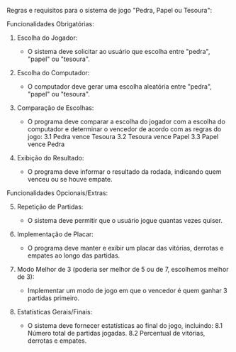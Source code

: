 Regras e requisitos para o sistema de jogo "Pedra, Papel ou Tesoura":

 Funcionalidades Obrigatórias:

1. Escolha do Jogador:
   - O sistema deve solicitar ao usuário que escolha entre "pedra", "papel" ou "tesoura".

2. Escolha do Computador:
   - O computador deve gerar uma escolha aleatória entre "pedra", "papel" ou "tesoura".

3. Comparação de Escolhas:
   - O programa deve comparar a escolha do jogador com a escolha do computador e determinar o vencedor de acordo com as regras do jogo:
     3.1 Pedra vence Tesoura
     3.2 Tesoura vence Papel
     3.3 Papel vence Pedra

4. Exibição do Resultado:
   - O programa deve informar o resultado da rodada, indicando quem venceu ou se houve empate.

Funcionalidades Opcionais/Extras:

5. Repetição de Partidas:
   - O sistema deve permitir que o usuário jogue quantas vezes quiser.

6. Implementação de Placar:
   - O programa deve manter e exibir um placar das vitórias, derrotas e empates ao longo das partidas.

7. Modo Melhor de 3 (poderia ser melhor de 5 ou de 7, escolhemos melhor de 3):
   - Implementar um modo de jogo em que o vencedor é quem ganhar 3 partidas primeiro.

8. Estatísticas Gerais/Finais:
   - O sistema deve fornecer estatísticas ao final do jogo, incluindo:
     8.1 Número total de partidas jogadas.
     8.2 Percentual de vitórias, derrotas e empates.

